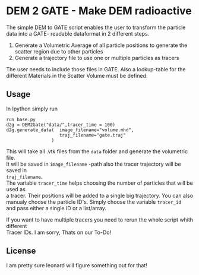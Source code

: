 # DEM 2 GATE - Make DEM radioactive

The simple DEM to GATE script enables the user to transform the particle data into a GATE- readable dataformat in 2 different steps.  

1. Generate a Volumetric Average of all particle positions to generate the scatter region due to other particles
2. Generate a trajectory file to use one or multiple particles as tracers

The user needs to include those files in GATE. Also a lookup-table for the different Materials in the Scatter Volume must be defined.  

## Usage
In Ipython simply run
```python3
run base.py 
d2g = DEM2Gate("data/",tracer_time = 100)
d2g.generate_data(  image_filename="volume.mhd",
                    traj_filename="gate.traj"
                 ) 
```

This will take all .vtk files from the `data` folder and generate the volumetric file.  
It will be saved in `image_filename` -path also the tracer trajectory will be saved in  
 `traj_filename`.  
 The variable `tracer_time` helps choosing the number of particles that will be used as  
 a tracer. Their positions will be added to a single big trajectory.
 You can also manualy choose the particle ID's. Simply choose the variable `tracer_id`  
 and pass either a single ID or a list/array.
 
If you want to have multiple tracers you need to rerun the whole script whith different  
Tracer IDs. I am sorry, Thats on our To-Do! 

## License

I am pretty sure leonard will figure something out for that!

